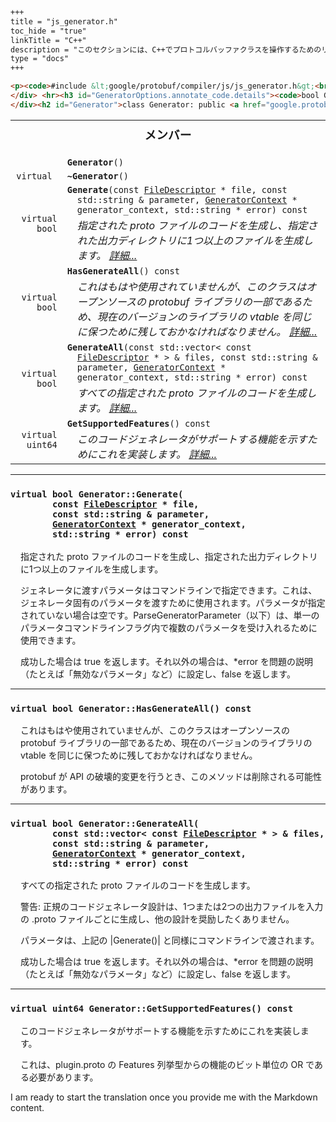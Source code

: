 ```markdown
+++
title = "js_generator.h"
toc_hide = "true"
linkTitle = "C++"
description = "このセクションには、C++でプロトコルバッファクラスを操作するためのリファレンスドキュメントが含まれています。"
type = "docs"
+++

<p><code>#include &lt;google/protobuf/compiler/js/js_generator.h&gt;<br>namespace <a href="#google.protobuf.compiler">google::protobuf::compiler::js</a></code></p><p>.proto ファイルに対して JavaScript コードを生成します。</p><table width="100%"><tr><th colspan="2"><h3 style="margin-top: 4px">このファイル内のクラス</h3></th></tr><tr><td><div><code><a href="#GeneratorOptions">GeneratorOptions</a></code></div><div style="font-style: italic; margin-top: 4px; margin-left: 16px;"></div></td></tr><tr><td><div><code><a href="#Generator">Generator</a></code></div><div style="font-style: italic; margin-top: 4px; margin-left: 16px;"><a href='../google.protobuf.compiler.code_generator#CodeGenerator'>CodeGenerator</a> の実装で、JavaScript ソースファイルとヘッダーを生成します。</div></td></tr></table><h2 id="GeneratorOptions">struct GeneratorOptions</h2><p><code>#include &lt;<a href="#">google/protobuf/compiler/js/js_generator.h</a>&gt;<br>namespace <a href="#google.protobuf.compiler">google::protobuf::compiler::js</a></code></p><p></p><table><tr><th colspan="2"><h3 style="margin-top: 4px">メンバー</h3></th></tr><tr><td style="border-right-width: 0px; text-align: right;"><code>enum</code></td><td style="border-left-width: 0px"id="GeneratorOptions.ImportStyle"><div style="padding-left: 16px; text-indent: -16px"><code><b>ImportStyle</b></code></div><div style="font-style: italic; margin-top: 4px; margin-left: 16px;">使用するインポートスタイル。 <a href="#GeneratorOptions.ImportStyle.details">詳細...</a></div></td></tr><tr><td style="border-right-width: 0px; text-align: right;"><code>enum</code></td><td style="border-left-width: 0px"id="GeneratorOptions.OutputMode"><div style="padding-left: 16px; text-indent: -16px"><code><b>OutputMode</b></code></div><div style="font-style: italic; margin-top: 4px; margin-left: 16px;"> <a href="#GeneratorOptions.OutputMode.details">詳細...</a></div></td></tr><tr><td style="border-right-width: 0px; text-align: right;"><code>std::string</code></td><td style="border-left-width: 0px"id="GeneratorOptions.output_dir"><div style="padding-left: 16px; text-indent: -16px"><code><b>output_dir</b></code></div><div style="font-style: italic; margin-top: 4px; margin-left: 16px;">出力パス。</div></td></tr><tr><td style="border-right-width: 0px; text-align: right;"><code>std::string</code></td><td style="border-left-width: 0px"id="GeneratorOptions.namespace_prefix"><div style="padding-left: 16px; text-indent: -16px"><code><b>namespace_prefix</b></code></div><div style="font-style: italic; margin-top: 4px; margin-left: 16px;">名前空間プレフィックス。</div></td></tr><tr><td style="border-right-width: 0px; text-align: right;"><code>bool</code></td><td style="border-left-width: 0px"id="GeneratorOptions.binary"><div style="padding-left: 16px; text-indent: -16px"><code><b>binary</b></code></div><div style="font-style: italic; margin-top: 4px; margin-left: 16px;">バイナリ形式のサポートを有効にしますか？</div></td></tr><tr><td style="border-right-width: 0px; text-align: right;"><code>enum <a href='../google.protobuf.compiler.js_generator#GeneratorOptions.ImportStyle'>google::protobuf::compiler::js::GeneratorOptions::ImportStyle</a></code></td><td style="border-left-width: 0px"id="GeneratorOptions.import_style"><div style="padding-left: 16px; text-indent: -16px"><code><b>import_style</b></code></div></td></tr><tr><td style="border-right-width: 0px; text-align: right;"><code>bool</code></td><td style="border-left-width: 0px"id="GeneratorOptions.add_require_for_enums"><div style="padding-left: 16px; text-indent: -16px"><code><b>add_require_for_enums</b></code></div><div style="font-style: italic; margin-top: 4px; margin-left: 16px;">使用される各 enum 型に <code>goog.requires()</code> 呼び出しを追加します。 <a href="#GeneratorOptions.add_require_for_enums.details">詳細...</a></div></td></tr><tr><td style="border-right-width: 0px; text-align: right;"><code>bool</code></td><td style="border-left-width: 0px"id="GeneratorOptions.testonly"><div style="padding-left: 16px; text-indent: -16px"><code><b>testonly</b></code></div><div style="font-style: italic; margin-top: 4px; margin-left: 16px;"><code>goog.setTestOnly();</code> を使用してこれをテスト専用モジュールとして設定します。</div></td></tr><tr><td style="border-right-width: 0px; text-align: right;"><code>std::string</code></td><td style="border-left-width: 0px"id="GeneratorOptions.library"><div style="padding-left: 16px; text-indent: -16px"><code><b>library</b></code></div><div style="font-style: italic; margin-top: 4px; margin-left: 16px;"><name>_lib.js</name> という名前のライブラリを作成し、別々の .js ファイルではなくしますか？</div></td></tr><tr><td style="border-right-width: 0px; text-align: right;"><code>bool</code></td><td style="border-left-width: 0px"id="GeneratorOptions.error_on_name_conflict"><div style="padding-left: 16px; text-indent: -16px"><code><b>error_on_name_conflict</b></code></div><div style="font-style: italic; margin-top: 4px; margin-left: 16px;">同じ出力ファイルを生成する 2 つの型がある場合にエラーを表示しますか？</div></td></tr><tr><td style="border-right-width: 0px; text-align: right;"><code>std::string</code></td><td style="border-left-width: 0px"id="GeneratorOptions.extension"><div style="padding-left: 16px; text-indent: -16px"><code><b>extension</b></code></div><div style="font-style: italic; margin-top: 4px; margin-left: 16px;">生成されたコードの出力ファイル名に使用する拡張子。</div></td></tr><tr><td style="border-right-width: 0px; text-align: right;"><code>bool</code></td><td style="border-left-width: 0px"id="GeneratorOptions.one_output_file_per_input_file"><div style="padding-left: 16px; text-indent: -16px"><code><b>one_output_file_per_input_file</b></code></div><div style="font-style: italic; margin-top: 4px; margin-left: 16px;">各入力ファイルに対して別々の出力ファイルを作成しますか？</div></td></tr><tr><td style="border-right-width: 0px; text-align: right;"><code>bool</code></td><td style="border-left-width: 0px"id="GeneratorOptions.annotate_code"><div style="padding-left: 16px; text-indent: -16px"><code><b>annotate_code</b></code></div><div style="font-style: italic; margin-top: 4px; margin-left: 16px;">true の場合、生成された .js ファイルの最終行に注釈をコメントとして追加する必要があります。 <a href="#GeneratorOptions.annotate_code.details">詳細...</a></div></td></tr><tr><td style="border-right-width: 0px; text-align: right;"><code></code></td><td style="border-left-width: 0px"id="GeneratorOptions.GeneratorOptions"><div style="padding-left: 16px; text-indent: -16px"><code><b>GeneratorOptions</b>()</code></div></td></tr><tr><td style="border-right-width: 0px; text-align: right;"><code>bool</code></td><td style="border-left-width: 0px"id="GeneratorOptions.ParseFromOptions"><div style="padding-left: 16px; text-indent: -16px"><code><b>ParseFromOptions</b>(const std::vector&lt; std::pair&lt; std::string, std::string &gt; &gt; &amp; options, std::string * error)</code></div></td></tr><tr><td style="border-right-width: 0px; text-align: right;"><code>std::string</code></td><td style="border-left-width: 0px"id="GeneratorOptions.GetFileNameExtension"><div style="padding-left: 16px; text-indent: -16px"><code><b>GetFileNameExtension</b>() const</code></div><div style="font-style: italic; margin-top: 4px; margin-left: 16px;">生成されたコードに使用するファイル名拡張子を返します。</div></td></tr><tr><td style="border-right-width: 0px; text-align: right;"><code><a href='../google.protobuf.compiler.js_generator#GeneratorOptions.OutputMode'>OutputMode</a></code></td><td style="border-left-width: 0px"id="GeneratorOptions.output_mode"><div style="padding-left: 16px; text-indent: -16px"><code><b>output_mode</b>() const</code></div><div style="font-style: italic; margin-top: 4px; margin-left: 16px;">提供されたオプションに基づいて生成されたコードを出力する方法を示します。</div></td></tr></table> <hr><h3 id="GeneratorOptions.ImportStyle.details"><code>enum GeneratorOptions::ImportStyle {<br>&nbsp;&nbsp;kImportClosure,<br>&nbsp;&nbsp;kImportCommonJs,<br>&nbsp;&nbsp;kImportCommonJsStrict,<br>&nbsp;&nbsp;kImportBrowser,<br>&nbsp;&nbsp;kImportEs6<br>}</code></h3><div style="margin-left: 16px"><p>使用するインポートスタイル。</p><table><tr><td>kImportClosure</td><td>goog.require()</td></tr><tr><td>kImportCommonJs</td><td>require()</td></tr><tr><td>kImportCommonJsStrict</td><td>グローバルエクスポートなしの require()</td></tr><tr><td>kImportBrowser</td><td>インポートステートメントなし</td></tr><tr><td>kImportEs6</td><td>import { member } from ''</td></tr></table></div> <hr><h3 id="GeneratorOptions.OutputMode.details"><code>enum GeneratorOptions::OutputMode {<br>&nbsp;&nbsp;kOneOutputFilePerInputFile,<br>&nbsp;&nbsp;kOneOutputFilePerSCC,<br>&nbsp;&nbsp;kEverythingInOneFile<br>}</code></h3><div style="margin-left: 16px"><p></p><table><tr><td>kOneOutputFilePerInputFile</td><td>各入力 .proto ファイルに対して出力ファイルを作成します。</td></tr><tr><td>kOneOutputFilePerSCC</td><td>各型に対して出力ファイルを作成します。</td></tr><tr><td>kEverythingInOneFile</td><td>ライブラリオプションで指定された名前の単一ファイルにすべてを配置します。</td></tr></table></div> <hr><h3 id="GeneratorOptions.add_require_for_enums.details"><code>bool GeneratorOptions::add_require_for_enums</code></h3><div style="margin-left: 16px"><p>使用される各 enum 型に <code>goog.requires()</code> 呼び出しを追加します。</p><p>設定されていない場合、<code>goog.forwardDeclare</code> で前方宣言が生成されます。</p>
</div> <hr><h3 id="GeneratorOptions.annotate_code.details"><code>bool GeneratorOptions::annotate_code</code></h3><div style="margin-left: 16px"><p>true の場合、生成された .js ファイルの最終行に注釈をコメントとして追加する必要があります。</p><p>注釈は、<a href='https://kythe.io'></a> のようなツールによって使用され、.js と .proto ファイル間の相互参照を提供します。注釈は、GeneratedCodeInfo メッセージの base64 proto としてエンコードされます（descriptor.proto を参照）。</p>
</div><h2 id="Generator">class Generator: public <a href="google.protobuf.compiler.code_generator#CodeGenerator">CodeGenerator</a></h2><p><code>#include &lt;<a href="#">google/protobuf/compiler/js/js_generator.h</a>&gt;<br>namespace <a href="#google.protobuf.compiler">google::protobuf::compiler::js</a></code></p><p><a href='../google.protobuf.compiler.code_generator#CodeGenerator'>CodeGenerator</a> の実装で、JavaScript ソースファイルとヘッダーを生成します。</p><p>独自のプロトコルコンパイラバイナリを作成し、JavaScript 出力をサポートする場合は、この <a href='../google.protobuf.compiler.code_generator#CodeGenerator'>CodeGenerator</a> のインスタンスを <a href='../google.protobuf.compiler.command_line_interface#CommandLineInterface'>CommandLineInterface</a> に登録することで行うことができます。</p>
```

<table><tr><th colspan="2"><h3 style="margin-top: 4px">メンバー</h3></th></tr><tr><td style="border-right-width: 0px; text-align: right;"><code></code></td><td style="border-left-width: 0px"id="Generator.Generator"><div style="padding-left: 16px; text-indent: -16px"><code><b>Generator</b>()</code></div></td></tr><tr><td style="border-right-width: 0px; text-align: right;"><code>virtual </code></td><td style="border-left-width: 0px"id="Generator.~Generator"><div style="padding-left: 16px; text-indent: -16px"><code><b>~Generator</b>()</code></div></td></tr><tr><td style="border-right-width: 0px; text-align: right;"><code>virtual bool</code></td><td style="border-left-width: 0px"id="Generator.Generate"><div style="padding-left: 16px; text-indent: -16px"><code><b>Generate</b>(const <a href='../google.protobuf.descriptor#FileDescriptor'>FileDescriptor</a> * file, const std::string &amp; parameter, <a href='../google.protobuf.compiler.code_generator#GeneratorContext'>GeneratorContext</a> * generator_context, std::string * error) const</code></div><div style="font-style: italic; margin-top: 4px; margin-left: 16px;">指定された proto ファイルのコードを生成し、指定された出力ディレクトリに1つ以上のファイルを生成します。  <a href="#Generator.Generate.details">詳細...</a></div></td></tr><tr><td style="border-right-width: 0px; text-align: right;"><code>virtual bool</code></td><td style="border-left-width: 0px"id="Generator.HasGenerateAll"><div style="padding-left: 16px; text-indent: -16px"><code><b>HasGenerateAll</b>() const</code></div><div style="font-style: italic; margin-top: 4px; margin-left: 16px;">これはもはや使用されていませんが、このクラスはオープンソースの protobuf ライブラリの一部であるため、現在のバージョンのライブラリの vtable を同じに保つために残しておかなければなりません。  <a href="#Generator.HasGenerateAll.details">詳細...</a></div></td></tr><tr><td style="border-right-width: 0px; text-align: right;"><code>virtual bool</code></td><td style="border-left-width: 0px"id="Generator.GenerateAll"><div style="padding-left: 16px; text-indent: -16px"><code><b>GenerateAll</b>(const std::vector&lt; const <a href='../google.protobuf.descriptor#FileDescriptor'>FileDescriptor</a> * &gt; &amp; files, const std::string &amp; parameter, <a href='../google.protobuf.compiler.code_generator#GeneratorContext'>GeneratorContext</a> * generator_context, std::string * error) const</code></div><div style="font-style: italic; margin-top: 4px; margin-left: 16px;">すべての指定された proto ファイルのコードを生成します。  <a href="#Generator.GenerateAll.details">詳細...</a></div></td></tr><tr><td style="border-right-width: 0px; text-align: right;"><code>virtual uint64</code></td><td style="border-left-width: 0px"id="Generator.GetSupportedFeatures"><div style="padding-left: 16px; text-indent: -16px"><code><b>GetSupportedFeatures</b>() const</code></div><div style="font-style: italic; margin-top: 4px; margin-left: 16px;">このコードジェネレータがサポートする機能を示すためにこれを実装します。  <a href="#Generator.GetSupportedFeatures.details">詳細...</a></div></td></tr></table> <hr><h3 id="Generator.Generate.details"><code>virtual bool Generator::Generate(<br>&nbsp;&nbsp;&nbsp;&nbsp;&nbsp;&nbsp;&nbsp;&nbsp;const <a href='../google.protobuf.descriptor#FileDescriptor'>FileDescriptor</a> * file,<br>&nbsp;&nbsp;&nbsp;&nbsp;&nbsp;&nbsp;&nbsp;&nbsp;const std::string &amp; parameter,<br>&nbsp;&nbsp;&nbsp;&nbsp;&nbsp;&nbsp;&nbsp;&nbsp;<a href='../google.protobuf.compiler.code_generator#GeneratorContext'>GeneratorContext</a> * generator_context,<br>&nbsp;&nbsp;&nbsp;&nbsp;&nbsp;&nbsp;&nbsp;&nbsp;std::string * error) const</code></h3><div style="margin-left: 16px"><p>指定された proto ファイルのコードを生成し、指定された出力ディレクトリに1つ以上のファイルを生成します。 </p><p>ジェネレータに渡すパラメータはコマンドラインで指定できます。これは、ジェネレータ固有のパラメータを渡すために使用されます。パラメータが指定されていない場合は空です。ParseGeneratorParameter（以下）は、単一のパラメータコマンドラインフラグ内で複数のパラメータを受け入れるために使用できます。</p>
<p>成功した場合は true を返します。それ以外の場合は、*error を問題の説明（たとえば「無効なパラメータ」など）に設定し、false を返します。 </p>
</div> <hr><h3 id="Generator.HasGenerateAll.details"><code>virtual bool Generator::HasGenerateAll() const</code></h3><div style="margin-left: 16px"><p>これはもはや使用されていませんが、このクラスはオープンソースの protobuf ライブラリの一部であるため、現在のバージョンのライブラリの vtable を同じに保つために残しておかなければなりません。 </p><p>protobuf が API の破壊的変更を行うとき、このメソッドは削除される可能性があります。 </p>
</div> <hr><h3 id="Generator.GenerateAll.details"><code>virtual bool Generator::GenerateAll(<br>&nbsp;&nbsp;&nbsp;&nbsp;&nbsp;&nbsp;&nbsp;&nbsp;const std::vector&lt; const <a href='../google.protobuf.descriptor#FileDescriptor'>FileDescriptor</a> * &gt; &amp; files,<br>&nbsp;&nbsp;&nbsp;&nbsp;&nbsp;&nbsp;&nbsp;&nbsp;const std::string &amp; parameter,<br>&nbsp;&nbsp;&nbsp;&nbsp;&nbsp;&nbsp;&nbsp;&nbsp;<a href='../google.protobuf.compiler.code_generator#GeneratorContext'>GeneratorContext</a> * generator_context,<br>&nbsp;&nbsp;&nbsp;&nbsp;&nbsp;&nbsp;&nbsp;&nbsp;std::string * error) const</code></h3><div style="margin-left: 16px"><p>すべての指定された proto ファイルのコードを生成します。 </p><p>警告: 正規のコードジェネレータ設計は、1つまたは2つの出力ファイルを入力の .proto ファイルごとに生成し、他の設計を奨励したくありません。</p>
<p>パラメータは、上記の |Generate()| と同様にコマンドラインで渡されます。</p>
<p>成功した場合は true を返します。それ以外の場合は、*error を問題の説明（たとえば「無効なパラメータ」など）に設定し、false を返します。 </p>
</div> <hr><h3 id="Generator.GetSupportedFeatures.details"><code>virtual uint64 Generator::GetSupportedFeatures() const</code></h3><div style="margin-left: 16px"><p>このコードジェネレータがサポートする機能を示すためにこれを実装します。 </p><p>これは、plugin.proto の Features 列挙型からの機能のビット単位の OR である必要があります。 </p>
</div>

I am ready to start the translation once you provide me with the Markdown content.
